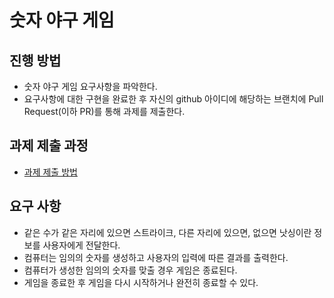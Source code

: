 # 숫자 야구 게임
## 진행 방법
* 숫자 야구 게임 요구사항을 파악한다.
* 요구사항에 대한 구현을 완료한 후 자신의 github 아이디에 해당하는 브랜치에 Pull Request(이하 PR)를 통해 과제를 제출한다.

## 과제 제출 과정
* [과제 제출 방법](https://github.com/next-step/nextstep-docs/tree/master/precourse)

## 요구 사항
- 같은 수가 같은 자리에 있으면 스트라이크, 다른 자리에 있으면, 없으면 낫싱이란 정보를 사용자에게 전달한다.
- 컴퓨터는 임의의 숫자를 생성하고 사용자의 입력에 따른 결과를 출력한다.
- 컴퓨터가 생성한 임의의 숫자를 맞출 경우 게임은 종료된다.
- 게임을 종료한 후 게임을 다시 시작하거나 완전히 종료할 수 있다.
